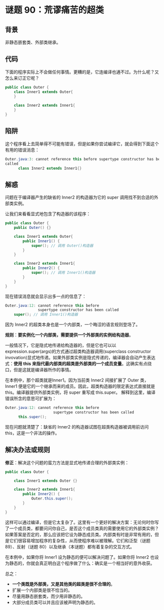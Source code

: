 # 谜题 90：荒谬痛苦的超类

## 背景

 非静态嵌套类、外部类继承。

## 代码

下面的程序实际上不会做任何事情。更糟的是，它连编译也通不过。为什么呢？又怎么来订正它呢？  

```java
public class Outer {
    class Inner1 extends Outer{       
    }
    
    class Inner2 extends Inner1{
    }
}
```

## 陷阱

这个程序看上去简单得不可能有错误，但是如果你尝试编译它，就会得到下面这个有用的错误消息：

```java
Outer.java:3: cannot reference this before supertype constructor has been
called
      class Inner2 extends Inner1{}  
```

## 解惑

问题在于编译器产生的缺省的 Inner2 的构造器为它的 super 调用找不到合适的外部类实例。

让我们来看看显式地包含了构造器的该程序：  

```java
public class Outer {
    public Outer() {}

    class Inner1 extends Outer{
        public Inner1() {
            super(); // 调用 Outer()构造器
        }
    }

    class Inner2 extends Inner1{
        public Inner2() {
            super(); // 调用 Inner1()构造器
        }
    }
}
```

现在错误消息就会显示出多一点的信息了：

```java
Outer.java:12: cannot reference this before
               supertype constructor has been called
    super(); // 调用 Inner1()构造器 
```

因为 Inner2 的超类本身也是一个内部类，一个晦涩的语言规则登场了。

**规则**：**要实例化一个内部类，需要提供一个外部类的实例给构造器**。

一般情况下，它是隐式地传递给构造器的，但是它也可以以expression.super(args)的方式通过超类构造器调用(superclass constructor invovation)显式地传递。如果外部类实例是隐式传递的，编译器会自动产生表达式：**使用 this 来指代最内部类的超类是外部类的一个成员变量**。这确实有点绕口，但是这就是编译器所作的事情。

在本例中，那个超类就是Inner1。因为当前类 Inner2 间接扩展了 Outer 类，Inner1 便是它的一个继承而来的成员。因此，超类构造器的限定表达式直接就是 this。编译器提供外部类实例，将 super 重写成 this.super。 解释到这里，编译错误所含的意思可扩展为：

```java
Outer.java:12: cannot reference this before
                      supertype constructor has been called
      this.super(); 
```

现在问题就清楚了：缺省的 Inner2 的构造器试图在超类构造器被调用前访问 this，这是一个非法的操作。  

## 解决办法或规则

**修正**：解决这个问题的蛮力方法是显式地传递合理的外部类实例：  

```java
public class Outer {

    class Inner1 extends Outer {}

    class Inner2 extends Inner1{
        public Inner2() {
            Outer.this.super();
        }
    }
}
```

这样可以通过编译，但是它太复杂了。这里有一个更好的解决方案：无论何时你写了一个成员类，都要问问你自己，是否这个成员类真的需要使用它的外部类实例？如果答案是否定的，那么应该把它设为静态成员类。内部类有时是非常有用的，但是它们很容易增加程序的复杂性，从而使程序难以被理解。它们和泛型（谜题 89）、反射（谜题 80）以及继承（本谜题）都有着复杂的交互方式。

在本例中，如果你将 Inner1 设为静态的便可以解决问题了。如果你将 Inner2 也设为静态的，你就会真正明白这个程序做了什么：确实是一个相当好的意外收获。

总之：

- **一个类既是外部类，又是其他类的超类是很不合理的**。
- 扩展一个内部类是很不恰当的。
- 尽量用静态嵌套类，而少用非静态的。
- 大部分成员类可以并且应该被声明为静态的。  